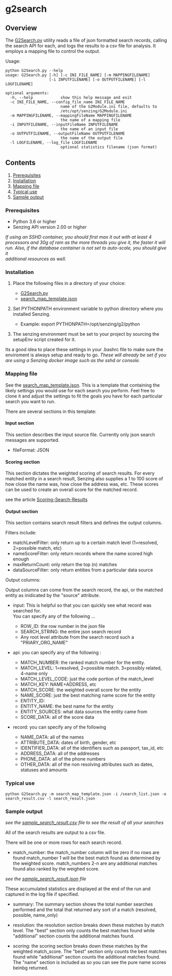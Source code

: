 # g2search

## Overview

The [G2Search.py](G2Search.py) utility reads a file of json formatted search records, calling the search API for each, and logs
the results to a csv file for analysis.  It employs a mapping file to control the output.

Usage:

```console
python G2Search.py --help                                                                          
usage: G2Search.py [-h] [-c INI_FILE_NAME] [-m MAPPINGFILENAME]
                   [-i INPUTFILENAME] [-o OUTPUTFILENAME] [-l LOGFILENAME] 

optional arguments:
  -h, --help            show this help message and exit
  -c INI_FILE_NAME, --config_file_name INI_FILE_NAME
                        name of the G2Module.ini file, defaults to
                        /etc/opt/senzing/G2Module.ini
  -m MAPPINGFILENAME, --mappingFileName MAPPINGFILENAME
                        the name of a mapping file
  -i INPUTFILENAME, --inputFileName INPUTFILENAME
                        the name of an input file
  -o OUTPUTFILENAME, --outputFileName OUTPUTFILENAME
                        the name of the output file
  -l LOGFILENAME, --log_file LOGFILENAME
                        optional statistics filename (json format)               
```

## Contents

1. [Prerequisites](#Prerequisites)
2. [Installation](#Installation)
3. [Mapping file](#Mapping-file)
4. [Typical use](#Typical-use)
5. [Sample output](#Sample-output)

### Prerequisites
- Python 3.6 or higher
- Senzing API version 2.00 or higher

*If using an SSHD container, you should first max it out with at least 4 processors and 30g of ram as the more threads 
you give it, the faster it will run.  Also, if the database container is not set to auto-scale, you should give it  
additional resources as well.*

### Installation

1. Place the following files in a directory of your choice:
    - [G2Search.py](G2Search.py) 
    - [search_map_template.json](search_map_template.json) 

2. Set PYTHONPATH environment variable to python directory where you installed Senzing.
    - Example: export PYTHONPATH=/opt/senzing/g2/python

3. The senzing environment must be set to your project by sourcing the setupEnv script created for it.

Its a good idea to place these settings in your .bashrc file to make sure the enviroment is always setup and ready to go.
*These will already be set if you are using a Senzing docker image such as the sshd or console.*

### Mapping file

See the [search_map_template.json](search_map_template.json).   This is a template that containing the likely settings you 
would use for each search you perform.   Feel free to clone it and adjust the settings to fit the goals you have for each 
particular search you want to run.

There are several sections in this template:

#### Input section

This section describes the input source file.   Currently only json search messages are supported.

* fileFormat: JSON

#### Scoring section

This section dictates the weighted scoring of search results. For every matched entity in a search result, Senzing also supplies 
a 1 to 100 score of how close the name was, how close the address was, etc. These scores can be used to create an overall score 
for the matched record.

see the article [Scoring-Search-Results](https://senzing.zendesk.com/hc/en-us/articles/360047855193-Scoring-Search-Results)

#### Output section

This section contains search result filters and defines the output columns.

Filters include:

- matchLevelFilter: only return up to a certain match level (1=resolved, 2=possible match, etc)
- nameScoreFilter: only return records where the name scored high enough
- maxReturnCount: only return the top (n) matches
- dataSourceFilter: only return entities from a particular data source

Output columns:

Output columns can come from the search record, the api, or the matched entity 
as inidicated by the "source" attribute.

- input: This is helpful so that you can quickly see what record was searched for.  
You can specify any of the following ...
    - ROW_ID: the row number in the json file
    - SEARCH_STRING: the entire json search record
    - Any root level attribute from the search record such a "PRIARY_ORG_NAME"

- api: you can specify any of the following :
    - MATCH_NUMBER: the ranked match number for the entity.
    - MATCH_LEVEL: 1=resolved, 2=possible match. 3=possibly related, 4-name only
    - MATCH_LEVEL_CODE: just the code portion of the match_level
    - MATCH_KEY: NAME+ADDRESS, etc
    - MATCH_SCORE: the weighted overall score for the entity
    - NAME_SCORE: just the best matching name score for the entity
    - ENTITY_ID:
    - ENTITY_NAME: the best name for the entity
    - ENTITY_SOURCES: what data sources the entity came from 
    - SCORE_DATA: all of the score data

- record: you can specify any of the following
    - NAME_DATA: all of the names
    - ATTRIBUTE_DATA: dates of birth, gender, etc
    - IDENTIFIER_DATA: all of the identifiers such as passport, tax_id, etc
    - ADDRESS_DATA: all of the addresses
    - PHONE_DATA: all of the phone numbers
    - OTHER_DATA: all of the non resolving attributes such as dates, statuses and amounts


### Typical use

```console
python G2Search.py -m search_map_template.json -i /search_list.json -o search_result.csv -l search_result.json
```

### Sample output

*see the [sample_search_result.csv](sample_search_result.csv) file to see the result of all your searches*

All of the search results are output to a csv file.   

There will be one or more rows for each search record.  
* match_number: the match_number column will be zero if no rows are found match_number 1 will be the 
best match found as determined by the weighted score. match_numbers 2-n are any additional matches 
found also ranked by the weighed score.


*see the [sample_search_result.json](sample_search_result.json) file*

These accumulated statistics are displayed at the end of the run and captured in the log file if 
specified.  

- summary: The summary section shows the total number searches performed and 
the total that returned any sort of a match (resolved, possible, name_only)

- resolution: the resolution section breaks down these matches by match level.  The 
"best" section only counts the best matches found while "additional" section counts 
the additional matches found.

- scoring: the scoring section breaks down these matches by the weighted match_score.
The "best" section only counts the best matches found while "additional" section counts 
the additional matches found.  The "name" section is included as so you can see the pure 
name scores beinbg returned.






